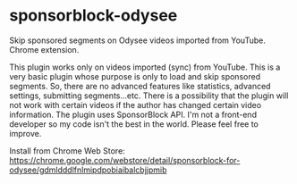 # sponsorblock-odysee
Skip sponsored segments on Odysee videos imported from YouTube. Chrome extension.

This plugin works only on videos imported (sync) from YouTube. This is a very basic plugin whose purpose is only to load and skip sponsored segments. So, there are no advanced features like statistics, advanced settings, submitting segments...etc. There is a possibility that the plugin will not work with certain videos if the author has changed certain video information. The plugin uses SponsorBlock API. I'm not a front-end developer so my code isn't the best in the world. Please feel free to improve.

Install from Chrome Web Store: https://chrome.google.com/webstore/detail/sponsorblock-for-odysee/gdmldddlfnlmipdpobiaibalcbjjpmib
